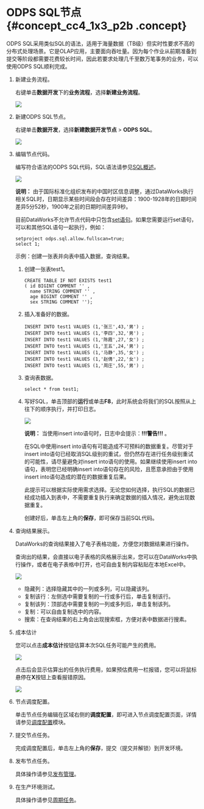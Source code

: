 # ODPS SQL节点 {#concept_cc4_1x3_p2b .concept}

ODPS SQL采用类似SQL的语法，适用于海量数据（TB级）但实时性要求不高的分布式处理场景。它是OLAP应用，主要面向吞吐量。因为每个作业从前期准备到提交等阶段都需要花费较长时间，因此若要求处理几千至数万笔事务的业务，可以使用ODPS SQL顺利完成。

1.  新建业务流程。

    右键单击**数据开发**下的**业务流程**，选择**新建业务流程**。

    ![](http://static-aliyun-doc.oss-cn-hangzhou.aliyuncs.com/assets/img/16292/15483091247651_zh-CN.png)

2.  新建ODPS SQL节点。

    右键单击**数据开发**，选择**新建数据开发节点** \> **ODPS SQL**。

    ![](http://static-aliyun-doc.oss-cn-hangzhou.aliyuncs.com/assets/img/16293/15483091247679_zh-CN.png)

3.  编辑节点代码。

    编写符合语法的ODPS SQL代码，SQL语法请参见[SQL概述](../../../../../intl.zh-CN/用户指南/SQL/SQL概述.md#)。

    ![](http://static-aliyun-doc.oss-cn-hangzhou.aliyuncs.com/assets/img/16293/15483091247680_zh-CN.png)

    **说明：** 由于国际标准化组织发布的中国时区信息调整，通过DataWorks执行相关SQL时，日期显示某些时间段会存在时间差异：1900-1928年的日期时间差异5分52秒，1900年之前的日期时间差异9秒。

    目前DataWorks不允许节点代码中只包含[set语句](../../../../../intl.zh-CN/用户指南/常用命令/Set操作.md#)。如果您需要运行set语句，可以和其他SQL语句一起执行，例如：

    ```
    setproject odps.sql.allow.fullscan=true;
    select 1;
    ```

    示例：创建一张表并向表中插入数据，查询结果。

    1.  创建一张表test1。

        ```
        CREATE TABLE IF NOT EXISTS test1 
        ( id BIGINT COMMENT '' ,
          name STRING COMMENT '' ,
          age BIGINT COMMENT '' ,
          sex STRING COMMENT '');
        ```

    2.  插入准备好的数据。

        ```
        INSERT INTO test1 VALUES (1,'张三',43,'男') ;
        INSERT INTO test1 VALUES (1,'李四',32,'男') ;
        INSERT INTO test1 VALUES (1,'陈霞',27,'女') ;
        INSERT INTO test1 VALUES (1,'王五',24,'男') ;
        INSERT INTO test1 VALUES (1,'马静',35,'女') ;
        INSERT INTO test1 VALUES (1,'赵倩',22,'女') ;
        INSERT INTO test1 VALUES (1,'周庄',55,'男') ;
        ```

    3.  查询表数据。

        ```
        select * from test1;
        ```

    4.  写好SQL，单击顶部的**运行**或单击**F8**，此时系统会将我们的SQL按照从上往下的顺序执行，并打印日志。

        ![](http://static-aliyun-doc.oss-cn-hangzhou.aliyuncs.com/assets/img/16293/154830912411262_zh-CN.jpg)

        **说明：** 当使用insert into语句时，日志中会提示：**!!!警告!!!** 。

        在SQL中使用insert into语句有可能造成不可预料的数据重复。尽管对于insert into语句已经取消SQL级别的重试，但仍然存在进行任务级别重试的可能性，请尽量避免对insert into语句的使用。如果继续使用insert into语句，表明您已经明确insert into语句存在的风险，且愿意承担由于使用insert into语句造成的潜在的数据重复后果。

        此提示可以根据实际使用需求选择。无论您如何选择，执行SQL的数据已经成功插入到表中，不需要重复执行来确定数据的插入情况，避免出现数据重复。

        创建好后，单击左上角的**保存**，即可保存当前SQL代码。

4.  查询结果展示。

    DataWorks的查询结果接入了电子表格功能，方便您对数据结果进行操作。

    查询出的结果，会直接以电子表格的风格展示出来，您可以在DataWorks中执行操作，或者在电子表格中打开，也可自由复制内容粘贴在本地Excel中。

    ![](http://static-aliyun-doc.oss-cn-hangzhou.aliyuncs.com/assets/img/16335/15483091258260_zh-CN.png)

    -   隐藏列：选择隐藏其中的一列或多列，可以隐藏该列。
    -   复制该行：左侧选中需要复制的一行或多行后，单击复制该行。
    -   复制该列：顶部选中需要复制的一列或多列后，单击复制该列。
    -   复制：可以自由复制选中的内容。
    -   搜索：在查询结果的右上角会出现搜索框，方便对表中数据进行搜素。
5.  成本估计

    您可以点击**成本估计**按钮估算本次SQL任务可能产生的费用。

    ![](http://static-aliyun-doc.oss-cn-hangzhou.aliyuncs.com/assets/img/16293/154830912532188_zh-CN.png)

    点击后会显示估算出的任务执行费用，如果预估费用一栏报错，您可以将鼠标悬停在**X**按钮上查看报错原因。

    ![](http://static-aliyun-doc.oss-cn-hangzhou.aliyuncs.com/assets/img/16293/154830912532189_zh-CN.png)

6.  节点调度配置。

    单击节点任务编辑在区域右侧的**调度配置**，即可进入节点调度配置页面，详情请参见[调度配置](intl.zh-CN/使用指南/数据开发/调度配置/基本属性.md#)模块。

7.  提交节点任务。

    完成调度配置后，单击左上角的**保存**，提交（提交并解锁）到开发环境。

8.  发布节点任务。

    具体操作请参见[发布管理](intl.zh-CN/使用指南/数据开发/发布管理/任务发布.md#)。

9.  在生产环境测试。

    具体操作请参见[周期任务](intl.zh-CN/使用指南/运维中心/任务列表/周期任务.md#)。



